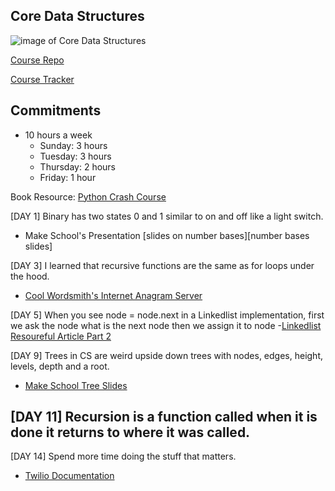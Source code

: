 ## Core Data Structures
![image of Core Data Structures](/img/Streams_of_light.jpg)

[Course Repo](https://github.com/campbellmarianna/CS-1.3-Core-Data-Structures)

[Course Tracker](http://make.sc/cs13-progress)

## Commitments
- 10 hours a week
    - Sunday: 3 hours
    - Tuesday: 3 hours
    - Thursday: 2 hours
    - Friday: 1 hour

Book Resource: [Python Crash Course](http://bedford-computing.co.uk/learning/wp-content/uploads/2015/10/No.Starch.Python.Oct_.2015.ISBN_.1593276036.pdf)

[DAY 1] Binary has two states 0 and 1 similar to on and off like a light switch.
- Make School's Presentation [slides on number bases][number bases slides]

[DAY 3] I learned that recursive functions are the same as for loops under the hood.
- [Cool Wordsmith's Internet Anagram Server](http://www.wordsmith.org/anagram/)

[DAY 5] When you see node = node.next in a Linkedlist implementation, first we ask the node what is the next node then we assign it to node
-[Linkedlist Resoureful Article Part 2](https://medium.com/basecs/whats-a-linked-list-anyway-part-1-d8b7e6508b9d)

[DAY 9] Trees in CS are weird upside down trees with nodes, edges, height, levels, depth and a root.
- [Make School Tree Slides](https://github.com/campbellmarianna/Core-Data-Structures/blob/master/Lessons/slides/Trees.pdf)

[DAY 11] Recursion is a function called when it is done it returns to where it was called.
-

[DAY 14] Spend more time doing the stuff that matters.
- [Twilio Documentation](https://www.twilio.com/docs/api)
